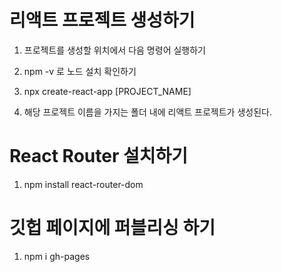 # 리액트 프로젝트 생성하기

1. 프로젝트를 생성할 위치에서 다음 명령어 실행하기

2. npm -v 로 노드 설치 확인하기

3. npx create-react-app [PROJECT_NAME]

4. 해당 프로젝트 이름을 가지는 폴더 내에 리액트 프로젝트가 생성된다.

# React Router 설치하기

1. npm install react-router-dom

# 깃헙 페이지에 퍼블리싱 하기

1. npm i gh-pages
